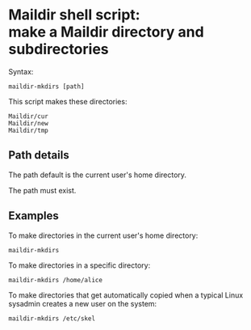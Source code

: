 # Maildir shell script:<br>make a Maildir directory and subdirectories

Syntax:

    maildir-mkdirs [path]

This script makes these directories:

    Maildir/cur
    Maildir/new
    Maildir/tmp

## Path details

The path default is the current user's home directory.

The path must exist.

## Examples

To make directories in the current user's home directory:

    maildir-mkdirs

To make directories in a specific directory:

    maildir-mkdirs /home/alice

To make directories that get automatically copied when a
typical Linux sysadmin creates a new user on the system:

    maildir-mkdirs /etc/skel
